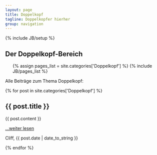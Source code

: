 ```yaml
---
layout: page
title: Doppelkopf
tagline: Doppelkopfer hierher
group: navigation
---
```

{% include JB/setup %}

<h2>Der Doppelkopf-Bereich</h2>

<ul class="tag_box inline">
  {% assign pages_list = site.categories['Doppelkopf'] %}
  {% include JB/pages_list %}
</ul>

Alle Beiträge zum Thema Doppelkopf:

<div class="posts">
  {% for post in site.categories['Doppelkopf'] %}
    <h2>{{ post.title }}</h2>
    {{ post.content }}
    <p><a href="{{ BASE_PATH }}{{ post.url }}">...weiter lesen</a></p>
    <p>Cliff, {{ post.date | date_to_string }}</p>
  {% endfor %}
</div>
